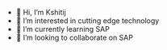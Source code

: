 - 👋 Hi, I’m Kshitij
- 👀 I’m interested in cutting edge technology
- 🌱 I’m currently learning SAP
- 💞️ I’m looking to collaborate on SAP


<!---
SLS1233-Kshitij/SLS1233-Kshitij is a ✨ special ✨ repository because its `README.md` (this file) appears on your GitHub profile.
You can click the Preview link to take a look at your changes.
--->
